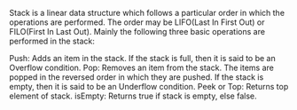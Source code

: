Stack is a linear data structure which follows a particular order in which the operations are performed. The order may be LIFO(Last In First Out) or FILO(First In Last Out).
Mainly the following three basic operations are performed in the stack:

Push: Adds an item in the stack. If the stack is full, then it is said to be an Overflow condition.
Pop: Removes an item from the stack. The items are popped in the reversed order in which they are pushed. If the stack is empty, then it is said to be an Underflow condition.
Peek or Top: Returns top element of stack.
isEmpty: Returns true if stack is empty, else false.
